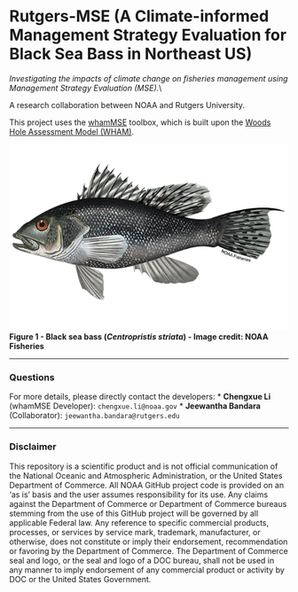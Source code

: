 # Rutgers-MSE (A Climate-informed Management Strategy Evaluation for Black Sea Bass in Northeast US)

*Investigating the impacts of climate change on fisheries management using Management Strategy Evaluation (MSE).*\

A research collaboration between NOAA and Rutgers University.

This project uses the [whamMSE](https://lichengxue.github.io/whamMSE/) toolbox, which is built upon the [Woods Hole Assessment Model (WHAM)](https://timjmiller.github.io/wham/).

![Image of black sea bass](https://github.com/lichengxue/Rutgers-MSE/blob/main/images/black_sea_bass_banner_image_noaa_fisheries.png)
**Figure 1 - Black sea bass (*Centropristis striata*) - Image credit: NOAA Fisheries**

------------------------------------------------------------------------

### Questions

For more details, please directly contact the developers: \* **Chengxue Li** (whamMSE Developer): `chengxue.li@noaa.gov` \* **Jeewantha Bandara** (Collaborator): `jeewantha.bandara@rutgers.edu`

------------------------------------------------------------------------

### Disclaimer

This repository is a scientific product and is not official communication of the National Oceanic and Atmospheric Administration, or the United States Department of Commerce. All NOAA GitHub project code is provided on an ‘as is’ basis and the user assumes responsibility for its use. Any claims against the Department of Commerce or Department of Commerce bureaus stemming from the use of this GitHub project will be governed by all applicable Federal law. Any reference to specific commercial products, processes, or services by service mark, trademark, manufacturer, or otherwise, does not constitute or imply their endorsement, recommendation or favoring by the Department of Commerce. The Department of Commerce seal and logo, or the seal and logo of a DOC bureau, shall not be used in any manner to imply endorsement of any commercial product or activity by DOC or the United States Government.
